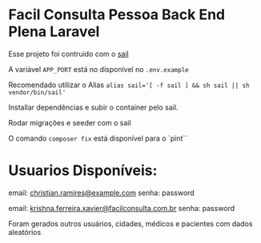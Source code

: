 # Facil Consulta Pessoa Back End Plena Laravel

Esse projeto foi contruido com o [sail](https://laravel.com/docs/10.x/sail)

A variável `APP_PORT` está no disponível no `.env.example`

Recomendado utilizar o Alias
`alias sail='[ -f sail ] && sh sail || sh vendor/bin/sail'`

Installar dependências e subir o container pelo sail.

Rodar migrações e seeder com o sail

O comando `composer fix` está disponível para o `pint``

# Usuarios Disponíveis:

email: christian.ramires@example.com
senha: password

email: krishna.ferreira.xavier@facilconsulta.com.br
senha: password

Foram gerados outros usuários, cidades, médicos e pacientes com dados aleatórios